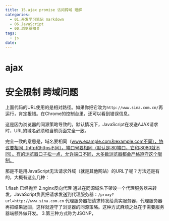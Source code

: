 ```yaml
---
title: 15.ajax promise 访问跨域 理解
categories:
  - 01.开发学习笔记 markdown
  - 06.JavaScript
  - 00.浏览器相关
tags:
  - js
date:
---
```


# ajax


# 安全限制 跨域问题
上面代码的URL使用的是相对路径。如果你把它改为`http://www.sina.com.cn/`再运行，肯定报错。在Chrome的控制台里，还可以看到错误信息。

这是因为浏览器的同源策略导致的。默认情况下，JavaScript在发送AJAX请求时，URL的域名必须和当前页面完全一致。

完全一致的意思是，域名要相同（www.example.com和example.com不同），协议要相同（http和https不同），端口号要相同（默认是:80端口，它和:8080就不同）。有的浏览器口子松一点，允许端口不同，大多数浏览器都会严格遵守这个限制。

那是不是用JavaScript无法请求外域（就是其他网站）的URL了呢？方法还是有的，大概有这么几种：

1.flash 已经抛弃
2.nginx反向代理 通过在同源域名下架设一个代理服务器来转发，JavaScript负责把请求发送到代理服务器：`/proxy?url=http://www.sina.com.cn`
代理服务器把请求转发给真实服务器，代理服务器再把结果返回，这样就遵守了浏览器的同源策略。这种方式麻烦之处在于需要服务器端额外做开发。
3.第三种方式称为JSONP，<script>标签请求跨域资源，它有个限制，只能用GET请求，并且要求返回JavaScript。这种方式跨域实际上是利用了浏览器允许跨域引用JavaScript资源
4.CORS

## CORS
如果浏览器支持HTML5，那么就可以一劳永逸地使用新的跨域策略：CORS了
CORS全称Cross-Origin Resource Sharing，是HTML5规范定义的如何跨域访问资源。

它使用额外的 HTTP 头来告诉浏览器  让运行在一个 origin (domain) 上的Web应用被准许访问来自不同源服务器上的指定的资源。
（并不一定是浏览器限制了发起跨站请求，也可能是跨站请求可以正常发起，但是返回结果被浏览器拦截了。）
Origin表示本域，也就是浏览器当前页面的域。当JavaScript向外域（如sina.com）发起请求后，浏览器收到响应后，首先检查Access-Control-Allow-Origin是否包含本域，如果是，则此次跨域请求成功，如果不是，则请求失败，JavaScript将无法获取到响应的任何数据。

假设本域是my.com，外域是sina.com，只要响应头Access-Control-Allow-Origin为`http://my.com`，或者是`*`，本次请求就可以成功。

可见，跨域能否成功，取决于对方服务器是否愿意给你设置一个正确的Access-Control-Allow-Origin，决定权始终在对方手中。

上面这种跨域请求，称之为“简单请求”。简单请求包括GET、HEAD和POST（POST的Content-Type类型
仅限application/x-www-form-urlencoded、multipart/form-data和text/plain），并且不能出现任何自定义头（例如，X-Custom: 12345），通常能满足90%的需求。
